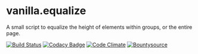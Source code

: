 # vanilla.equalize

A small script to equalize the height of elements within groups, or the entire page.

[![Build Status](https://travis-ci.org/eustasy/vanilla.equalize.svg?branch=master)](https://travis-ci.org/eustasy/vanilla.equalize)
[![Codacy Badge](https://api.codacy.com/project/badge/Grade/372a6461e2fd44a48b67d59ad87d6541)](https://www.codacy.com/app/lewisgoddard/vanilla-equalize?utm_source=github.com&amp;utm_medium=referral&amp;utm_content=eustasy/vanilla.equalize&amp;utm_campaign=Badge_Grade)
[![Code Climate](https://codeclimate.com/github/eustasy/vanilla.equalize/badges/gpa.svg)](https://codeclimate.com/github/eustasy/vanilla.equalize)
[![Bountysource](https://www.bountysource.com/badge/tracker?tracker_id=20500258)](https://www.bountysource.com/teams/eustasy/issues?tracker_ids=20500258)
